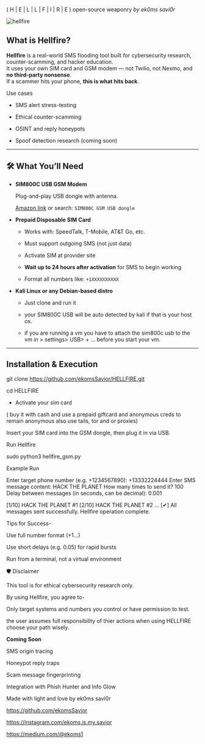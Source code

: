 ( H | E | L | L | F | I | R | E )
       open-source weaponry 
        _by ek0ms savi0r_

![hellfire](https://github.com/user-attachments/assets/6b036330-ca42-4f47-b38c-116390887824)

## What is Hellfire?

**Hellfire** is a real-world SMS flooding tool built for cybersecurity research, counter-scamming, and hacker education.  
It uses your own SIM card and GSM modem — not Twilio, not Nexmo, and **no third-party nonsense**.  
If a scammer hits your phone, **this is what hits back**.

Use cases

- SMS alert stress-testing

- Ethical counter-scamming

- OSINT and reply honeypots

- Spoof detection research (coming soon)

---

## 🛠 What You’ll Need

- **SIM800C USB GSM Modem**  

  Plug-and-play USB dongle with antenna.  

  [Amazon link](https://a.co/d/cWa05mU) or search: `SIM800C GSM USB dongle`

- **Prepaid Disposable SIM Card**  

  - Works with: SpeedTalk, T-Mobile, AT&T Go, etc.  

  - Must support outgoing SMS (not just data)   

  - Activate SIM at provider site  

  - **Wait up to 24 hours after activation** for SMS to begin working  

  - Format all numbers like: `+1XXXXXXXXXX`

- **Kali Linux or any Debian-based distro**  

  - Just clone and run it

  - your SIM800C USB will be auto detected by kali if that is your host os.
    
  - if you are running a vm you have to attach the sim800c usb to the vm in > settings> USB> + ... before you start your vm. 

---

##  Installation & Execution

git clone https://github.com/ekomsSavior/HELLFIRE.git

cd HELLFIRE

- Activate your sim card

( buy it with cash and use a prepaid giftcard and anonymous creds to remain anonymous also use tails, tor and or proxies)

Insert your SIM card into the GSM dongle, then plug it in via USB.

Run Hellfire

sudo python3 hellfire_gsm.py

Example Run

Enter target phone number (e.g. +1234567890): +13332224444
Enter SMS message content: HACK THE PLANET
How many times to send it? 100
Delay between messages (in seconds, can be decimal): 0.001

[1/10] HACK THE PLANET #1
[2/10] HACK THE PLANET #2
...
[✔] All messages sent successfully. Hellfire operation complete.

Tips for Success-

  Use full number format (+1...)

  Use short delays (e.g. 0.05) for rapid bursts   
  
  Run from a terminal, not a virtual environment

🛡 Disclaimer

This tool is for ethical cybersecurity research only.

By using Hellfire, you agree to-

Only target systems and numbers you control or have permission to test.

the user assumes full responsibility of thier actions when using HELLFIRE choose your path wisely.


**Coming Soon**

  SMS origin tracing

  Honeypot reply traps

  Scam message fingerprinting

  Integration with Phish Hunter and Info Glow

Made with light and love by
ek0ms savi0r

https://github.com/ekomsSavior

https://instagram.com/ekoms.is.my.savior

https://medium.com/@ekoms1

